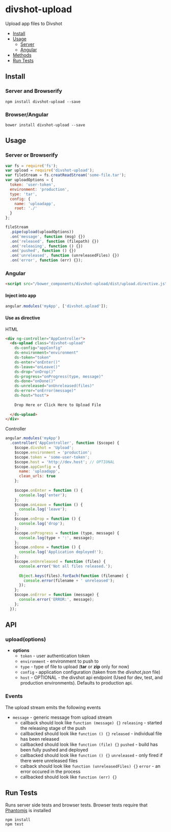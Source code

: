 # divshot-upload

Upload app files to Divshot

* [Install](#install)
* [Usage](#usage)
  * [Server](#server-or-browserify)
  * [Angular](#angular)
* [Methods](#methods)
* [Run Tests](#run-tests)

## Install

### Server and Browserify

```
npm install divshot-upload --save
```

### Browser/Angular

```
bower install divshot-upload --save
```

## Usage

### Server or Browserify

```js
var fs = require('fs');
var upload = require('divshot-upload');
var fileStream = fs.creatReadStream('some-file.tar');
var uploadOptions = {
  token: 'user-token',
  environment: 'production',
  type: 'tar',
  config: {
    name: 'uploadapp',
    root: './'
  }
};

fileStream
  .pipe(upload(uploadOptions))
  .on('message', function (msg) {})
  .on('released', function (filepath) {})
  .on('releasing', function () {})
  .on('pushed', function () {})
  .on('unreleased', function (unreleasedFiles) {})
  .on('error', function (err) {});
```

### Angular

```html
<script src="/bower_components/divshot-upload/dist/upload.directive.js"></script>
```

#### Inject into app

```js
angular.modules('myApp', ['divshot.upload']);
```

#### Use as directive

HTML

```html
<div ng-controller="AppController">
  <ds-upload class="divshot-upload"
    ds-config="appConfig"
    ds-environment="environment"
    ds-token="token"
    ds-enter="onEnter()"
    ds-leave="onLeave()"
    ds-drop="onDrop()"
    ds-progress="onProgress(type, message)"
    ds-done="onDone()"
    ds-unreleased="onUnreleased(files)"
    ds-error="onError(message)"
    ds-host="host">
    
    Drop Here or Click Here to Upload File
    
  </ds-upload>
</div>
```

Controller

```js
angular.modules('myApp')
  .controller('AppController', function ($scope) {
    $scope.divshot = 'Upload';
    $scope.environment = 'production';
    $scope.token = 'some-user-token';
    $scope.host = 'http://dev.host'; // OPTIONAL
    $scope.appConfig = {
      name: 'uploadapp',
      clean_urls: true
    };
    
    $scope.onEnter = function () {
      console.log('enter');
    };
    $scope.onLeave = function () {
      console.log('leave');
    };
    $scope.onDrop = function () {
      console.log('drop');
    };
    $scope.onProgress = function (type, message) {
      console.log(type + ':', message);
    };
    $scope.onDone = function () {
      console.log('Application deployed!');
    };
    $scope.onUnreleased = function (files) {
      console.error('Not all files released.');
      
      Object.keys(files).forEach(function (filename) {
        console.error(filename + ' unreleased');
      });
    };
    $scope.onError = function (message) {
      console.error('ERROR:', message);
    };
  });
```

## API

### upload(options)

* **options**
  * `token` - user authentication token
  * `environment` - environment to push to
  * `type` - type of file to upload (**tar** or **zip** only for now)
  * `config` - application configuration (taken from the *divshot.json* file)
  * `host` - OPTIONAL - the divshot api endpoint (Used for dev, test, and production environments). Defaults to production api.
  
### Events

The upload stream emits the following events

* `message` - generic message from upload stream
  * callback should look like `function (message) {}`
  `releasing` - started the releasing stage of the push
  * callbacked should look like `function () {}`
  `released` - individual file has been released
  * callbacked should look like `function (file) {}`
  `pushed` - build has been fully pushed and deployed
  * callbacked should look like `function () {}`
  `unreleased` - only fired if there were unreleased files
  * calback should look like `function (unreleasedFiles) {}`
  `error` - an error occured in the process
  * callbacked should look like `function (err) {}`

## Run Tests

Runs server side tests and browser tests. Browser tests require that [Phantomjs](http://phantomjs.org) is installed

```
npm install
npm test
```